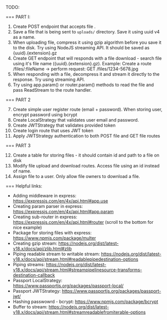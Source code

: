 TODO:

=== PART I:

1. Create POST endpoint that accepts file .
2. Save a file that is being sent to `uploads/` directory. Save it using uuid v4 as a name.
3. When uploading file, compress it using gzip algorithm before you save it to the disk.
   Try using NodeJS streaming API.
   It should be saved as {uuid}.{extension}.gz
4. Create GET endpoint that will responds with a file download - search file using it's file name ({uuid}.{extension}.gz).
   Example: Create a route /files/:fileName -> perform request: GET /files/1234-5678.jpg
5. When responding with a file, decompress it and stream it directly to the response. Try using streaming API.
6. Try using app.param() or router.param() methods to read the file and pass ReadStream to the route handler.

=== PART 2

7. Create simple user register route (email + password). When storing user, encrypt password using bcrypt
8. Create LocalStrategy that validates user email and password.
9. Create JWTStrategy that validates provided token
10. Create login route that uses JWT token
11. Apply JWTStrategy authentication to both POST file and GET file routes

=== PART 3

12. Create a table for storing files - it should contain id and path to a file on disk
13. Modify file upload and download routes. Access file using an id instead of name.
14. Assign file to a user. Only allow file owners to download a file.

=== Helpful links:

- Adding middleware in express: <https://expressjs.com/en/4x/api.html#app.use>
- Creating param parser in express: <https://expressjs.com/en/4x/api.html#app.param>
- Creating sub-router in express: <https://expressjs.com/en/4x/api.html#router> (scroll to the bottom for nice example)
- Package for storing files with express: <https://www.npmjs.com/package/multer>
- Creating gzip stream: <https://nodejs.org/dist/latest-v18.x/docs/api/zlib.html#zlib>
- Piping readable stream to writable stream: <https://nodejs.org/dist/latest-v18.x/docs/api/stream.html#readablepipedestination-options>
- Piping streams: <https://nodejs.org/dist/latest-v18.x/docs/api/stream.html#streampipelinesource-transforms-destination-callback>
- Passport LocalStrategy: <https://www.passportjs.org/packages/passport-local/>
- Passport JWTStrategy: <https://www.passportjs.org/packages/passport-jwt/>
- Hashing passwowrd - bcrypt: <https://www.npmjs.com/package/bcrypt>
- Buffer to stream: <https://nodejs.org/dist/latest-v18.x/docs/api/stream.html#streamreadablefromiterable-options>
